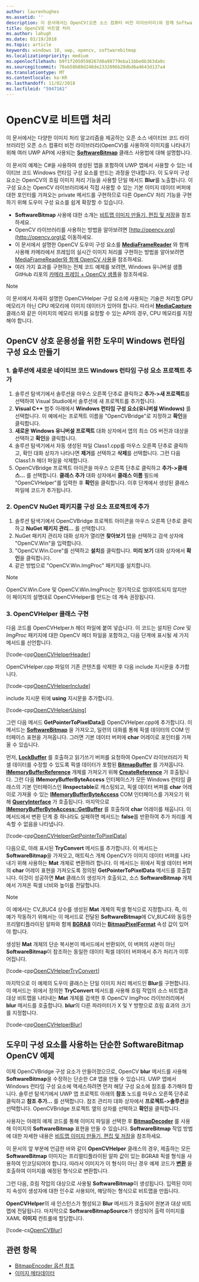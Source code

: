 ```yaml
---
author: laurenhughes
ms.assetid: ''
description: 이 문서에서는 OpenCV(오픈 소스 컴퓨터 비전 라이브러리)와 함께 SoftwareBitmap 클래스를 사용하는 방법에 대해 설명합니다.
title: OpenCV로 비트맵 처리
ms.author: lahugh
ms.date: 03/19/2018
ms.topic: article
keywords: windows 10, uwp, opencv, softwarebitmap
ms.localizationpriority: medium
ms.openlocfilehash: b9f1f2050590267d0a98779eba11bbe0b363da0c
ms.sourcegitcommit: 70ab58b88d248de2332096b20dbd6a4643d137a4
ms.translationtype: MT
ms.contentlocale: ko-KR
ms.lasthandoff: 11/02/2018
ms.locfileid: "5947161"
---
```

# <a name="process-bitmaps-with-opencv"></a>OpenCV로 비트맵 처리

이 문서에서는 다양한 이미지 처리 알고리즘을 제공하는 오픈 소스 네이티브 코드 라이브러리인 오픈 소스 컴퓨터 비전 라이브러리(OpenCV)를 사용하여 이미지를 나타내기 위해 여러 UWP API에 사용되는 **[SoftwareBitmap](https://docs.microsoft.com/uwp/api/Windows.Graphics.Imaging.SoftwareBitmap)** 클래스 사용법에 대해 설명합니다. 

이 문서의 예제는 C#을 사용하여 생성된 앱을 포함하여 UWP 앱에서 사용할 수 있는 네이티브 코드 Windows 런타임 구성 요소를 만드는 과정을 안내합니다. 이 도우미 구성 요소는 OpenCV의 흐림 이미지 처리 기능을 사용할 단일 메서드 **Blur**를 노출합니다. 이 구성 요소는 OpenCV 라이브러리에서 직접 사용할 수 있는 기본 이미지 데이터 버퍼에 대한 포인터를 가져오는 private 메서드를 구현하므로 다른 OpenCV 처리 기능을 구현하기 위해 도우미 구성 요소를 쉽게 확장할 수 있습니다. 

* **SoftwareBitmap** 사용에 대한 소개는 [비트맵 이미지 만들기, 편집 및 저장](imaging.md)을 참조하세요. 
* OpenCV 라이브러리를 사용하는 방법을 알아보려면 [http://opencv.org](http://opencv.org)로 이동하세요.
* 이 문서에서 설명한 OpenCV 도우미 구성 요소를 **[MediaFrameReader](https://docs.microsoft.com/uwp/api/windows.media.capture.frames.mediaframereader)** 와 함께 사용해 카메라에서 프레임의 실시간 이미지 처리를 구현하는 방법을 알아보려면 [MediaFrameReader와 함께 OpenCV 사용](use-opencv-with-mediaframereader.md)을 참조하세요.
* 여러 가지 효과를 구현하는 전체 코드 예제를 보려면, Windows 유니버설 샘플 GitHub 리포의 [카메라 프레임 + OpenCV 샘플](https://go.microsoft.com/fwlink/?linkid=854003)을 참조하세요.

> [!NOTE] 
> 이 문서에서 자세히 설명한 OpenCVHelper 구성 요소에 사용되는 기술은 처리할 GPU 메모리가 아닌 CPU 메모리에 이미지 데이터가 있어야 합니다. 따라서 **[MediaCapture](https://docs.microsoft.com/uwp/api/windows.media.capture.mediacapture)** 클래스와 같은 이미지의 메모리 위치를 요청할 수 있는 API의 경우, CPU 메모리를 지정해야 합니다.

## <a name="create-a-helper-windows-runtime-component-for-opencv-interop"></a>OpenCV 상호 운용성을 위한 도우미 Windows 런타임 구성 요소 만들기

### <a name="1-add-a-new-native-code-windows-runtime-component-project-to-your-solution"></a>1. 솔루션에 새로운 네이티브 코드 Windows 런타임 구성 요소 프로젝트 추가

1. 솔루션 탐색기에서 솔루션을 마우스 오른쪽 단추로 클릭하고 **추가->새 프로젝트**를 선택하여 Visual Studio에서 솔루션에 새 프로젝트를 추가합니다. 
2. **Visual C++** 범주 아래에서 **Windows 런타임 구성 요소(유니버설 Windows)** 를 선택합니다. 이 예에서는 프로젝트 이름을 "OpenCVBridge"로 지정하고 **확인**을 클릭합니다. 
3. **새로운 Windows 유니버설 프로젝트** 대화 상자에서 앱의 최소 OS 버전과 대상을 선택하고 **확인**을 클릭합니다.
4. 솔루션 탐색기에서 자동 생성된 파일 Class1.cpp를 마우스 오른쪽 단추로 클릭하고, 확인 대화 상자가 나타나면 **제거**를 선택하고 **삭제**를 선택합니다. 그런 다음 Class1.h 헤더 파일을 삭제합니다.
5. OpenCVBridge 프로젝트 아이콘을 마우스 오른쪽 단추로 클릭하고 **추가->클래스...** 를 선택합니다. **클래스 추가** 대화 상자에서 **클래스 이름** 필드에 "OpenCVHelper"를 입력한 후 **확인**을 클릭합니다. 이후 단계에서 생성된 클래스 파일에 코드가 추가됩니다.

### <a name="2-add-the-opencv-nuget-packages-to-your-component-project"></a>2. OpenCV NuGet 패키지를 구성 요소 프로젝트에 추가

1. 솔루션 탐색기에서 OpenCVBridge 프로젝트 아이콘을 마우스 오른쪽 단추로 클릭하고 **NuGet 패키지 관리...** 를 선택합니다.
2. NuGet 패키지 관리자 대화 상자가 열리면 **찾아보기** 탭을 선택하고 검색 상자에 "OpenCV.Win"을 입력합니다.
3. "OpenCV.Win.Core"를 선택하고 **설치**를 클릭합니다. **미리 보기** 대화 상자에서 **확인**을 클릭합니다.
4. 같은 방법으로 "OpenCV.Win.ImgProc" 패키지를 설치합니다.

> [!NOTE]
> OpenCV.Win.Core 및 OpenCV.Win.ImgProc는 정기적으로 업데이트되지 않지만 이 페이지의 설명대로 OpenCVHelper를 만드는 데 계속 권장됩니다.

### <a name="3-implement-the-opencvhelper-class"></a>3. OpenCVHelper 클래스 구현

다음 코드를 OpenCVHelper.h 헤더 파일에 붙여 넣습니다. 이 코드는 설치된 *Core* 및 *ImgProc* 패키지에 대한 OpenCV 헤더 파일을 포함하고, 다음 단계에 표시될 세 가지 메서드를 선언합니다.

[!code-cpp[OpenCVHelperHeader](./code/ImagingWin10/cs/OpenCVBridge/OpenCVHelper.h#SnippetOpenCVHelperHeader)]

OpenCVHelper.cpp 파일의 기존 콘텐츠를 삭제한 후 다음 include 지시문을 추가합니다. 

[!code-cpp[OpenCVHelperInclude](./code/ImagingWin10/cs/OpenCVBridge/OpenCVHelper.cpp#SnippetOpenCVHelperInclude)]

include 지시문 뒤에 **using** 지시문을 추가합니다. 

[!code-cpp[OpenCVHelperUsing](./code/ImagingWin10/cs/OpenCVBridge/OpenCVHelper.cpp#SnippetOpenCVHelperUsing)]

그런 다음 메서드 **GetPointerToPixelData**를 OpenCVHelper.cpp에 추가합니다. 이 메서드는 **[SoftwareBitmap](https://docs.microsoft.com/uwp/api/Windows.Graphics.Imaging.SoftwareBitmap)** 을 가져오고, 일련의 대화를 통해 픽셀 데이터의 COM 인터페이스 표현을 가져옵니다. 그러면 기본 데이터 버퍼에 **char** 어레이로 포인터를 가져올 수 있습니다. 

먼저, **[LockBuffer](https://docs.microsoft.com/uwp/api/windows.graphics.imaging.softwarebitmap.lockbuffer)** 를 호출하고 읽기쓰기 버퍼를 요청하여 OpenCV 라이브러리가 픽셀 데이터를 수정할 수 있도록 픽셀 데이터가 포함된 **[BitmapBuffer](https://docs.microsoft.com/uwp/api/windows.graphics.imaging.bitmapbuffer)** 를 가져옵니다.  **[IMemoryBufferReference](https://docs.microsoft.com/uwp/api/windows.foundation.imemorybufferreference)** 개체를 가져오기 위해 **[CreateReference](https://docs.microsoft.com/uwp/api/windows.graphics.imaging.bitmapbuffer.CreateReference)** 가 호출됩니다. 그런 다음 **IMemoryBufferByteAccess** 인터페이스가 모든 Windows 런타임 클래스의 기본 인터페이스인 **IInspectable**로 캐스팅되고, 픽셀 데이터 버퍼를 **char** 어레이로 가져올 수 있는 **[IMemoryBufferByteAccess](https://msdn.microsoft.com/library/mt297505(v=vs.85).aspx)** COM 인터페이스를 가져오기 위해 **[QueryInterface](https://msdn.microsoft.com/library/windows/desktop/ms682521(v=vs.85).aspx)** 가 호출됩니다. 마지막으로 **[IMemoryBufferByteAccess::GetBuffer](https://msdn.microsoft.com/library/mt297506(v=vs.85).aspx)** 를 호출하여 **char** 어레이를 채웁니다. 이 메서드에서 변환 단계 중 하나라도 실패하면 메서드는 **false**를 반환하여 추가 처리를 계속할 수 없음을 나타냅니다.

[!code-cpp[OpenCVHelperGetPointerToPixelData](./code/ImagingWin10/cs/OpenCVBridge/OpenCVHelper.cpp#SnippetOpenCVHelperGetPointerToPixelData)]

다음으로, 아래 표시된 **TryConvert** 메서드를 추가합니다. 이 메서드는 **SoftwareBitmap**을 가져오고, 매트릭스 개체 OpenCV가 이미지 데이터 버퍼를 나타내기 위해 사용하는 **Mat** 개체로 변환하려 합니다. 이 메서드는 위에서 픽셀 데이터 버퍼의 **char** 어레이 표현을 가져오도록 정의된 **GetPointerToPixelData** 메서드를 호출합니다. 이것이 성공하면 **Mat** 클래스의 생성자가 호출되고, 소스 **SoftwareBitmap** 개체에서 가져온 픽셀 너비와 높이를 전달합니다. 

> [!NOTE] 
> 이 예에서는 CV_8UC4 상수를 생성된 **Mat** 개체의 픽셀 형식으로 지정합니다. 즉, 이 예가 작동하기 위해서는 이 메서드로 전달된 **SoftwareBitmap**에 CV_8UC4와 동등한 프리멀티플라이된 알파와 함께 **[BGRA8](https://docs.microsoft.com/uwp/api/Windows.Graphics.Imaging.BitmapPixelFormat)** 이라는 **[BitmapPixelFormat](https://docs.microsoft.com/uwp/api/windows.graphics.imaging.softwarebitmap.BitmapPixelFormat)** 속성 값이 있어야 합니다.

생성된 **Mat** 개체의 단순 복사본이 메서드에서 반환되어, 이 버퍼의 사본이 아닌 **SoftwareBitmap**이 참조하는 동일한 데이터 픽셀 데이터 버퍼에서 추가 처리가 이루어집니다.

[!code-cpp[OpenCVHelperTryConvert](./code/ImagingWin10/cs/OpenCVBridge/OpenCVHelper.cpp#SnippetOpenCVHelperTryConvert)]

마지막으로 이 예제의 도우미 클래스는 단일 이미지 처리 메서드인 **Blur**를 구현합니다. 이 메서드는 위에서 정의한 **TryConvert** 메서드를 사용해 흐림 작업의 소스 비트맵과 대상 비트맵을 나타내는 **Mat** 개체를 검색한 후 OpenCV ImgProc 라이브러리에서 **blur** 메서드를 호출합니다. **blur**의 다른 파라미터가 X 및 Y 방향으로 흐림 효과의 크기를 지정합니다.

[!code-cpp[OpenCVHelperBlur](./code/ImagingWin10/cs/OpenCVBridge/OpenCVHelper.cpp#SnippetOpenCVHelperBlur)]


## <a name="a-simple-softwarebitmap-opencv-example-using-the-helper-component"></a>도우미 구성 요소를 사용하는 단순한 SoftwareBitmap OpenCV 예제
이제 OpenCVBridge 구성 요소가 만들어졌으므로, OpenCV **blur** 메서드를 사용해 **SoftwareBitmap**을 수정하는 단순한 C# 앱을 만들 수 있습니다. UWP 앱에서 Windows 런타임 구성 요소에 액세스하려면 먼저 해당 구성 요소에 참조를 추가해야 합니다. 솔루션 탐색기에서 UWP 앱 프로젝트 아래의 **참조** 노드를 마우스 오른쪽 단추로 클릭하고 **참조 추가...** 를 선택합니다. 참조 관리자 대화 상자에서 **프로젝트->솔루션**을 선택합니다. OpenCVBridge 프로젝트 옆의 상자를 선택하고 **확인**을 클릭합니다.

사용자는 아래의 예제 코드를 통해 이미지 파일을 선택한 후 **[BitmapDecoder](https://docs.microsoft.com/uwp/api/windows.graphics.imaging.bitmapencoder)** 를 사용해 이미지의 **SoftwareBitmap** 표현을 만들 수 있습니다. **SoftwareBitmap** 작업 방법에 대한 자세한 내용은 [비트맵 이미지 만들기, 편집 및 저장](https://docs.microsoft.com/windows/uwp/audio-video-camera/imaging)을 참조하세요.

이 문서의 앞 부분에 언급한 바와 같이 **OpenCVHelper** 클래스의 경우, 제출하는 모든 **SoftwareBitmap** 이미지는 프리멀티플라이된 알파 값이 있는 BGRA8 픽셀 형식을 사용하여 인코딩되어야 합니다. 따라서 이미지가 이 형식이 아닌 경우 예제 코드가 **[변환](https://docs.microsoft.com/uwp/api/windows.graphics.imaging.softwarebitmap.BitmapAlphaMode)** 을 호출하여 이미지를 예정된 형식으로 변환합니다.

그런 다음, 흐림 작업의 대상으로 사용될 **SoftwareBitmap**이 생성됩니다. 입력된 이미지 속성이 생성자에 대한 인수로 사용되어, 해당하는 형식으로 비트맵을 만듭니다.

**OpenCVHelper**의 새 인스턴스가 형성되고 **Blur** 메서드가 호출되어 원본과 대상 비트맵에 전달됩니다. 마지막으로 **SoftwareBitmapSource**가 생성되어 출력 이미지를 XAML **이미지** 컨트롤에 할당합니다.


[!code-cs[OpenCVBlur](./code/ImagingWin10/cs/MainPage.OpenCV.xaml.cs#SnippetOpenCVBlur)]

## <a name="related-topics"></a>관련 항목

* [BitmapEncoder 옵션 참조](bitmapencoder-options-reference.md)
* [이미지 메타데이터](image-metadata.md)
 

 




